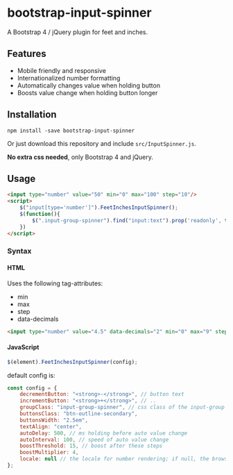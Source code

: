 # bootstrap-input-spinner

A Bootstrap 4 / jQuery plugin for feet and inches.

## Features

- Mobile friendly and responsive
- Internationalized number formatting
- Automatically changes value when holding button
- Boosts value change when holding button longer

## Installation

`npm install -save bootstrap-input-spinner`

Or just download this repository and include `src/InputSpinner.js`.

**No extra css needed**, only Bootstrap 4 and jQuery.

## Usage

```html
<input type="number" value="50" min="0" max="100" step="10"/>
<script>
    $("input[type='number']").FeetInchesInputSpinner();
	$(function(){
		$(".input-group-spinner").find("input:text").prop('readonly', true);  
	})    
</script>
```

### Syntax

#### HTML

Uses the following tag-attributes:

- min
- max
- step
- data-decimals

```html
<input type="number" value="4.5" data-decimals="2" min="0" max="9" step="0.1"/>
```

#### JavaScript

```javascript
$(element).FeetInchesInputSpinner(config);
```

default config is:

```javascript
const config = {
    decrementButton: "<strong>-</strong>", // button text
    incrementButton: "<strong>+</strong>", // ..
    groupClass: "input-group-spinner", // css class of the input-group
    buttonsClass: "btn-outline-secondary",
    buttonsWidth: "2.5em",
    textAlign: "center",
    autoDelay: 500, // ms holding before auto value change
    autoInterval: 100, // speed of auto value change
    boostThreshold: 15, // boost after these steps
    boostMultiplier: 4,
    locale: null // the locale for number rendering; if null, the browsers language is used
};
```

